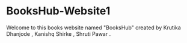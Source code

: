 # BooksHub-Website1
Welcome to this books website named "BooksHub" created by Krutika Dhanjode ,  Kanishq Shirke , Shruti Pawar .
